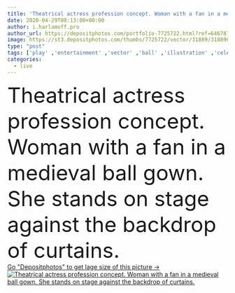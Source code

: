 ```yaml
---
title: 'Theatrical actress profession concept. Woman with a fan in a medieval ball gown. She stands on stage against the backdrop of curtains.'
date: 2020-04-29T08:13:00+00:00
author: i.harlamoff.pro
author_url: https://depositphotos.com/portfolio-7725722.html?ref=64678756
image: https://st3.depositphotos.com/thumbs/7725722/vector/31889/318896030/api_thumb_450.jpg?forcejpeg=true
type: "post"
tags: ['play' ,'entertainment' ,'vector' ,'ball' ,'illustration' ,'celebrity' ,'event' ,'person' ,'girl' ,'female' ,'clothing' ,'scene' ,'retro' ,'vintage' ,'fashion' ,'character' ,'star' ,'creative' ,'traditional' ,'woman' ,'occupation' ,'live' ,'performance' ,'stage' ,'show' ,'culture' ,'famous' ,'lady' ,'profession' ,'artist' ,'theater' ,'theatre' ,'costume' ,'fan' ,'carnival' ,'theatrical' ,'medieval' ,'dramatic' ,'gown' ,'arts' ,'premiere' ,'drama' ,'curtains' ,'opera' ,'actress' ,'actor' ,'acting' ,'talent' ,'spectacle' ,'act' ]
categories: 
  - live
---
```

<div aling="center">
            <font size="60"> Theatrical actress profession concept. Woman with a fan in a medieval ball gown. She stands on stage against the backdrop of curtains.</font>   
</div>
<div>
    <a href='https://st3.depositphotos.com/thumbs/7725722/vector/31889/318896030/api_thumb_450.jpg?forcejpeg=true?ref=64678756' target=_blank > Go "Depositphotos" to get lage size of this picture ->
        <img href='https://st3.depositphotos.com/thumbs/7725722/vector/31889/318896030/api_thumb_450.jpg?forcejpeg=true?ref=64678756' src='https://st3.depositphotos.com/7725722/31889/v/950/depositphotos_318896030-stock-illustration-theatrical-actress-profession-concept-woman.jpg?forcejpeg=true' alt='Theatrical actress profession concept. Woman with a fan in a medieval ball gown. She stands on stage against the backdrop of curtains.' >
    </a>
</div>
